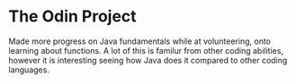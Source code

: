 # The Odin Project
Made more progress on Java fundamentals while at volunteering, onto learning about functions. A lot of this is familur from other coding abilities, however it is interesting seeing how Java does it compared to other coding languages.